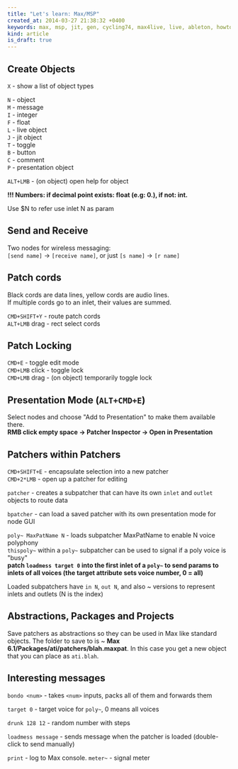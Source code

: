 ```yaml
---
title: "Let's learn: Max/MSP"
created_at: 2014-03-27 21:38:32 +0400
keywords: max, msp, jit, gen, cycling74, max4live, live, ableton, howto
kind: article
is_draft: true
---
```


## Create Objects

`X` - show a list of object types  

`N` - object  
`M` - message  
`I` - integer  
`F` - float  
`L` - live object  
`J` - jit object  
`T` - toggle  
`B` - button  
`C` - comment  
`P` - presentation object  

`ALT+LMB` - (on object) open help for object  

**!!! Numbers: if decimal point exists: float (e.g: 0.), if not: int.**

Use $N to refer use inlet N as param

## Send and Receive

Two nodes for wireless messaging:  
`[send name]` → `[receive name]`, or just `[s name]` → `[r name]`

## Patch cords

Black cords are data lines, yellow cords are audio lines.  
If multiple cords go to an inlet, their values are summed.  

`CMD+SHIFT+Y` - route patch cords  
`ALT+LMB` drag - rect select cords  

## Patch Locking

`CMD+E` - toggle edit mode  
`CMD+LMB` click - toggle lock  
`CMD+LMB` drag - (on object) temporarily toggle lock  

## Presentation Mode (`ALT+CMD+E`)

Select nodes and choose "Add to Presentation" to make them available there.  
**RMB click empty space → Patcher Inspector → Open in Presentation**

## Patchers within Patchers

`CMD+SHIFT+E` - encapsulate selection into a new patcher  
`CMD+2*LMB` - open up a patcher for editing  

`patcher` - creates a subpatcher that can have its own `inlet` and `outlet` objects to route data  

`bpatcher` - can load a saved patcher with its own presentation mode for node GUI  

`poly~ MaxPatName N` - loads subpatcher MaxPatName to enable N voice polyphony  
`thispoly~` within a `poly~` subpatcher can be used to signal if a poly voice is "busy"  
**patch `loadmess target 0` into the first inlet of a `poly~` to send params to inlets of all voices (the target attribute sets voice number, 0 = all)**

Loaded subpatchers have `in N`, `out N`, and also ~ versions to represent inlets and outlets (N is the index)

## Abstractions, Packages and Projects

Save patchers as abstractions so they can be used in Max like standard objects. The folder to save to is ~ **Max 6.1/Packages/ati/patchers/blah.maxpat**. In this case you get a new object that you can place as `ati.blah`.

## Interesting messages

`bondo <num>` - takes `<num>` inputs, packs all of them and forwards them

`target 0` - target voice for `poly~`, 0 means all voices

`drunk 128 12` - random number with steps

`loadmess message` - sends message when the patcher is loaded (double-click to send manually)

`print` - log to Max console.
`meter~` - signal meter